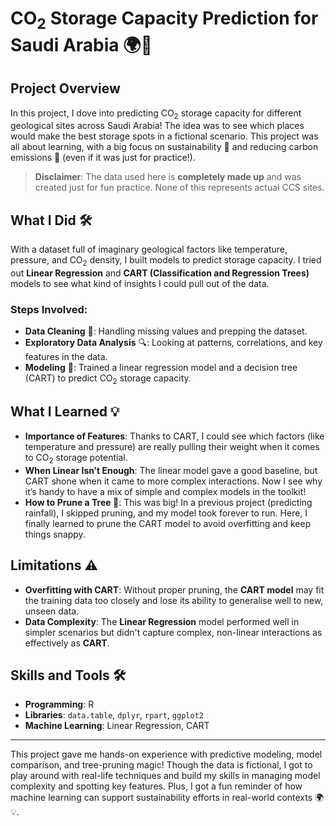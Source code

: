 # CO<sub>2</sub> Storage Capacity Prediction for Saudi Arabia 🌍💨

## Project Overview
In this project, I dove into predicting CO<sub>2</sub> storage capacity for different geological sites across Saudi Arabia! The idea was to see which places would make the best storage spots in a fictional scenario. This project was all about learning, with a big focus on sustainability 🌱 and reducing carbon emissions 💨 (even if it was just for practice!).


> **Disclaimer**: The data used here is **completely made up** and was created just for fun practice. None of this represents actual CCS sites.

## What I Did 🛠️
With a dataset full of imaginary geological factors like temperature, pressure, and CO<sub>2</sub> density, I built models to predict storage capacity. I tried out **Linear Regression** and **CART (Classification and Regression Trees)** models to see what kind of insights I could pull out of the data. 

### Steps Involved:
- **Data Cleaning** 🧹: Handling missing values and prepping the dataset.
- **Exploratory Data Analysis** 🔍: Looking at patterns, correlations, and key features in the data.
- **Modeling** 🤖: Trained a linear regression model and a decision tree (CART) to predict CO<sub>2</sub> storage capacity.

## What I Learned 💡
- **Importance of Features**: Thanks to CART, I could see which factors (like temperature and pressure) are really pulling their weight when it comes to CO<sub>2</sub> storage potential.
- **When Linear Isn’t Enough**: The linear model gave a good baseline, but CART shone when it came to more complex interactions. Now I see why it’s handy to have a mix of simple and complex models in the toolkit!
- **How to Prune a Tree 🌳**: This was big! In a previous project (predicting rainfall), I skipped pruning, and my model took forever to run. Here, I finally learned to prune the CART model to avoid overfitting and keep things snappy.

## Limitations ⚠️
- **Overfitting with CART**: Without proper pruning, the **CART model** may fit the training data too closely and lose its ability to generalise well to new, unseen data.
- **Data Complexity**: The **Linear Regression** model performed well in simpler scenarios but didn't capture complex, non-linear interactions as effectively as **CART**.

## Skills and Tools 🛠️
- **Programming**: R
- **Libraries**: `data.table`, `dplyr`, `rpart`, `ggplot2`
- **Machine Learning**: Linear Regression, CART

---
This project gave me hands-on experience with predictive modeling, model comparison, and tree-pruning magic! Though the data is fictional, I got to play around with real-life techniques and build my skills in managing model complexity and spotting key features. Plus, I got a fun reminder of how machine learning can support sustainability efforts in real-world contexts 🌍💡.
